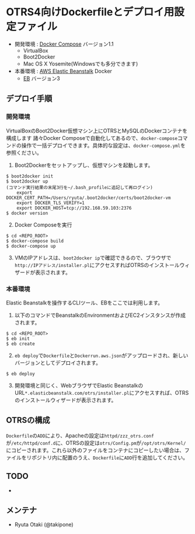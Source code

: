 OTRS4向けDockerfileとデプロイ用設定ファイル
==========================================

- 開発環境 : [Docker Compose](https://docs.docker.com/compose/) バージョン1.1
  - VirtualBox
  - Boot2Docker
  - Mac OS X Yosemite(Windowsでも多分できます)
- 本番環境 : [AWS Elastic Beanstalk](http://aws.amazon.com/elasticbeanstalk/) Docker
  - [EB](http://docs.aws.amazon.com/ja_jp/elasticbeanstalk/latest/dg/command-reference-eb.html) バージョン3

## デプロイ手順

### 開発環境

VirtualBoxのBoot2Docker仮想マシン上にOTRSとMySQLのDockerコンテナを構成します
諸々Docker Composeで自動化してあるので、`docker-compose`コマンドの操作で一括デプロイできます。具体的な設定は、`docker-compose.yml`を参照ください。

1. Boot2Dockerをセットアップし、仮想マシンを起動します。
```
$ boot2docker init
$ boot2docker up
(コマンド実行結果の末尾3行を~/.bash_profileに追記して再ログイン)
    export DOCKER_CERT_PATH=/Users/ryuta/.boot2docker/certs/boot2docker-vm
    export DOCKER_TLS_VERIFY=1
    export DOCKER_HOST=tcp://192.168.59.103:2376
$ docker version
```
2. Docker Composeを実行
```
$ cd <REPO_ROOT>
$ docker-compose build
$ docker-compose up
```
3.  VMのIPアドレスは、`boot2docker ip`で確認できるので、ブラウザで`http://IPアドレス/installer.pl`にアクセスすればOTRSのインストールウィザードが表示されます。

### 本番環境

Elastic Beanstalkを操作するCLIツール、EBをここでは利用します。

1. 以下のコマンドでBeanstalkのEnvironmentおよびEC2インスタンスが作成されます。
```
$ cd <REPO_ROOT>
$ eb init
$ eb create
```
2. `eb deploy`で`Dockerfile`と`Dockerrun.aws.json`がアップロードされ、新しいバージョンとしてデプロイされます。
```
$ eb deploy
```
3. 開発環境と同じく、WebブラウザでElastic BeanstalkのURL`*.elasticbeanstalk.com/otrs/installer.pl`にアクセスすれば、OTRSのインストールウィザードが表示されます。

## OTRSの構成

`Dockerfile`の`ADD`により、Apacheの設定は`httpd/zzz_otrs.conf`が`/etc/httpd/conf.d`に、OTRSの設定は`otrs/Config.pm`が`/opt/otrs/Kernel/`にコピーされます。これら以外のファイルをコンテナにコピーしたい場合は、ファイルをリポジトリ内に配置のうえ、`Dockerfile`に`ADD`行を追加してください。

## TODO

-

## メンテナ

- Ryuta Otaki (@takipone)
